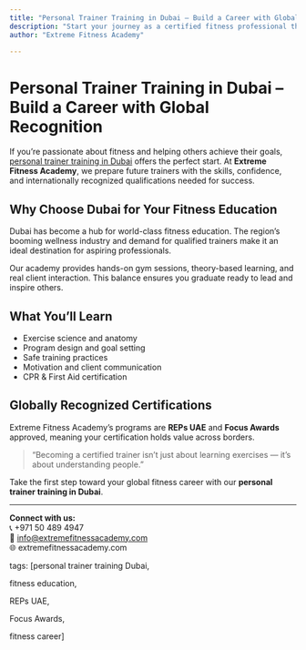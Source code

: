 ```yaml
---
title: "Personal Trainer Training in Dubai – Build a Career with Global Recognition"
description: "Start your journey as a certified fitness professional through personal trainer training in Dubai at Extreme Fitness Academy."
author: "Extreme Fitness Academy"

---
```


# Personal Trainer Training in Dubai – Build a Career with Global Recognition

If you’re passionate about fitness and helping others achieve their goals, [personal trainer training in Dubai](https://extremefitnessacademy.com) offers the perfect start. At **Extreme Fitness Academy**, we prepare future trainers with the skills, confidence, and internationally recognized qualifications needed for success.

## Why Choose Dubai for Your Fitness Education
Dubai has become a hub for world-class fitness education. The region’s booming wellness industry and demand for qualified trainers make it an ideal destination for aspiring professionals.

Our academy provides hands-on gym sessions, theory-based learning, and real client interaction. This balance ensures you graduate ready to lead and inspire others.

## What You’ll Learn
- Exercise science and anatomy  
- Program design and goal setting  
- Safe training practices  
- Motivation and client communication  
- CPR & First Aid certification  

## Globally Recognized Certifications
Extreme Fitness Academy’s programs are **REPs UAE** and **Focus Awards** approved, meaning your certification holds value across borders.

> “Becoming a certified trainer isn’t just about learning exercises — it’s about understanding people.”

Take the first step toward your global fitness career with our **personal trainer training in Dubai**.

---

**Connect with us:**  
📞 +971 50 489 4947  
📧 info@extremefitnessacademy.com  
🌐 extremefitnessacademy.com 



tags: [personal trainer training Dubai, 

fitness education,

REPs UAE, 

Focus Awards, 

fitness career]

